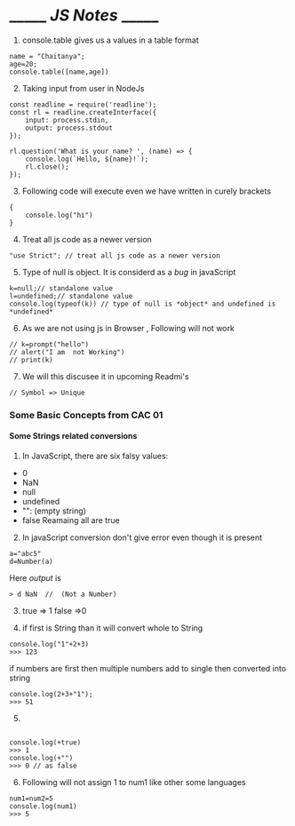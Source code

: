 # _____ _JS Notes_ _____

1. console.table gives us a values in a table format
```
name = "Chaitanya";
age=20;
console.table([name,age])
```

2. Taking input from user in NodeJs
```
const readline = require('readline');
const rl = readline.createInterface({
    input: process.stdin,
    output: process.stdout
});

rl.question('What is your name? ', (name) => {
    console.log(`Hello, ${name}!`);
    rl.close();
});
```

3. Following code will execute even we have written in curely brackets
```
{
    console.log("hi")
}
```

4. Treat all js code as a newer version
```
"use Strict"; // treat all js code as a newer version
```
5. Type of null is object. It is considerd as a *bug* in javaScript
```
k=null;// standalone value
l=undefined;// standalone value
console.log(typeof(k)) // type of null is *object* and undefined is *undefined*
```


6. As we are not using js in Browser , Following will not work
```
// k=prompt("hello")
// alert("I am  not Working")
// print(k)
```
7. We will this discusee it in upcoming Readmi's
```
// Symbol => Unique
```


### Some Basic Concepts from CAC 01
#### Some Strings related conversions

1. In JavaScript, there are six falsy values:
- 0
- NaN
- null
- undefined
- "": (empty string)
- false
Reamaing all are true

2. In javaScript conversion don't give error even though it is present 
```
a="abc5"
d=Number(a)
```
Here *output* is 
```
> d NaN  //  (Not a Number)
```

3. true => 1
    false =>0

4. if first is String than it will convert whole to String
```
console.log("1"+2+3)
>>> 123
```
if numbers are first then multiple numbers add to single then converted into string
```
console.log(2+3+"1");
>>> 51
```

5. 
```

console.log(+true)
>>> 1
console.log(+"")
>>> 0 // as false

```

6. Following will not assign 1 to num1 like other some languages
```
num1=num2=5
console.log(num1)
>>> 5

```
